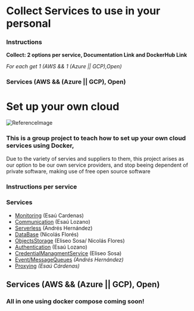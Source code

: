# Collect Services to use in your personal 
### Instructions
**Collect: 2 options per service, Documentation Link and DockerHub Link**

*For each get 1 (AWS && 1 (Azure || GCP),Open)*

### **Services (AWS && (Azure || GCP), Open)**



# Set up your own cloud 
![ReferenceImage](/images/☁ Cloud ☁.png)

### This is a group project to teach how to set up your own cloud services using Docker, 

Due to the variety of servies and suppliers to them, this project arises as our option to be our own service providers, and stop beeing dependent of private software, making use of free open source software 
### Instructions per service

### **Services**
 
- [Monitoring](Dependences/Monitoring) (Esaú Cardenas)
- [Communication](Dependences/Communication) (Esaú Lozano)
- [Serverless](Dependences/serverless) (Andrés Hernández)
- [DataBase](Dependences/Databases%20&%20Storage/) (Nicolás Florés)
- [ObjectsStorage](Dependences/Databases%20&%20Storage/) (Eliseo Sosa/ Nicolás Flores)
- [Authentication](Dependences/Authentication) (Esaú Lozano)
- [CredentialManagmentService](Dependences/Credential%20Management%20Service/) (Eliseo Sosa)
- [Event/MessageQueues](Dependences/MessageQueue/) *(Andrés Hernández)*
- [Proxying](Dependences/Proxying/) *(Esaú Cárdenas)*



## **Services (AWS && (Azure || GCP), Open)**

### All in one using docker compose coming soon!
